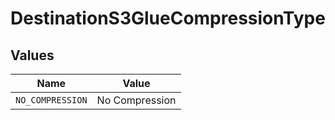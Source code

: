 # DestinationS3GlueCompressionType


## Values

| Name             | Value            |
| ---------------- | ---------------- |
| `NO_COMPRESSION` | No Compression   |